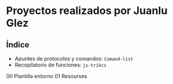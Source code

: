 # Proyectos realizados por Juanlu Glez

## Índice

* Apuntes de protocolos y comandos: `Comand-list`
* Recopilatorio de funciones: `js-trikcs`

00 Plantilla entorno
01 Resourses

